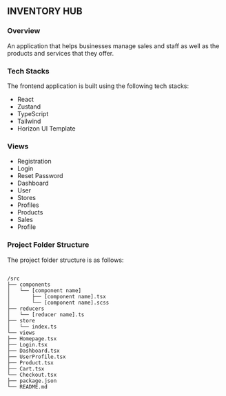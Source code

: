 ## INVENTORY HUB

### Overview

An application that helps businesses manage sales and staff as well as the products and services that they offer.

### Tech Stacks

The frontend application is built using the following tech stacks:

- React
- Zustand
- TypeScript
- Tailwind
- Horizon UI Template

### Views

- Registration
- Login
- Reset Password
- Dashboard
- User
- Stores
- Profiles
- Products
- Sales
- Profile

### Project Folder Structure

The project folder structure is as follows:

<code>
/src
├── components
│   └── [component name]
│       ├── [component name].tsx
│       └── [component name].scss
├── reducers
│   └── [reducer name].ts
├── store
│   └── index.ts
└── views
├── Homepage.tsx
├── Login.tsx
├── Dashboard.tsx
├── UserProfile.tsx
├── Product.tsx
├── Cart.tsx
└── Checkout.tsx
├── package.json
└── README.md
</code>
